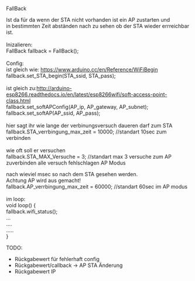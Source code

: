 FallBack

Ist da für da wenn der STA nicht vorhanden ist ein AP zustarten und<br>
in bestimmten Zeit abständen nach zu sehen ob der STA wieder errreichbar ist.<br>
<br>
Inizalieren: <br>
FallBack fallback = FallBack();<br>
<br>
Config:<br>
  ist gleich wie: https://www.arduino.cc/en/Reference/WiFiBegin<br>
  fallback.set_STA_begin(STA_ssid, STA_pass);<br>
  <br>
  ist gleich zu:http://arduino-esp8266.readthedocs.io/en/latest/esp8266wifi/soft-access-point-class.html<br>
  fallback.set_softAPConfig(AP_ip, AP_gateway, AP_subnet);<br>
  fallback.set_softAP(AP_ssid, AP_pass);<br>
  <br>
  hier sagt ihr wie lange der verbinungsversuch daueren darf zum STA<br>
  fallback.STA_verrbingung_max_zeit = 10000; //standart 10sec zum verbinden<br>
  <br>
  wie oft soll er versuchen<br>
  fallback.STA_MAX_Versuche = 3;           //standart max 3 versuche zum AP zuverbinden alle versuch fehlschlagen AP Modus<br>
  
  nach wieviel msec so nach dem STA gesehen werden.<br>
  Achtung AP wird aus gemacht!<br>
  fallback.AP_verrbingung_max_zeit = 60000; //standart 60sec im AP modus<br>
  <br>
  im loop:<br>
  void loop() {<br>
    fallback.wifi_status();<br>
    ...<br>
    ....<br>
    .....<br>
  }<br>
  
TODO:
  - Rückgabewert für fehlerhaft config
  - Rückgabewert/callback -> AP STA Änderung
  - Rückgabewert IP

